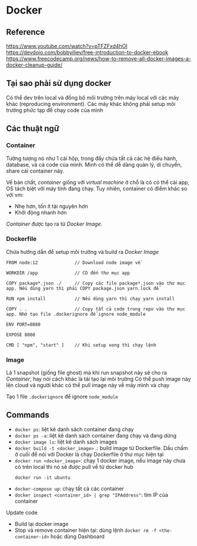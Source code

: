 # Docker

## Reference

<https://www.youtube.com/watch?v=pTFZFxd4hOI>
<https://devdojo.com/bobbyiliev/free-introduction-to-docker-ebook>
<https://www.freecodecamp.org/news/how-to-remove-all-docker-images-a-docker-cleanup-guide/>

## Tại sao phải sử dụng docker

Có thể dev trên local và đồng bộ môi trường trên máy local với các máy khác (reproducing environment). Các máy khác không phải setup môi trường phức tạp để chạy code của mình

## Các thuật ngữ

### Container

Tưởng tượng nó như 1 cái hộp, trong đấy chứa tất cả các hệ điều hành, database, và cả code của mình. Mình có thể dễ dàng quản lý, di chuyển, share cái container này.

Về bản chất, *container* giống với *virtual machine* ở chỗ là có có thể cài app, OS tách biệt với máy tính đang chạy. Tuy nhiên, container có điểm khác so với vm:

- Nhẹ hơn, tốn ít tài nguyên hơn
- Khởi động nhanh hơn

*Container* được tạo ra từ *Docker Image*.

### Dockerfile

Chứa hướng dẫn để setup môi trường và build ra *Docker Image*

```code
FROM node:12              // Download node image về

WORKDIR /app              // CD đến thư mục app

COPY package*.json ./     // Copy các file package*.json vào thư mục app. Nếu dùng yarn thì phải COPY package.json yarn.lock để

RUN npm install           // Nếu dùng yarn thì chạy yarn install

COPY . .                  // Copy tất cả code trong repo vào thư mục app. Nhớ tạo file .dockerignore để ignore node_module

ENV PORT=8080

EXPOSE 8080

CMD [ "npm", "start" ]    // Khi setup xong thì chạy lệnh
```

### Image

Là 1 snapshot (giống file ghost) mà khi run snapshot này sẽ cho ra *Container*, hay nói cách khác là tái tạo lại môi trường
Có thể push image này lên cloud và người khác có thể pull image này về máy mình và chạy

Tạo 1 file `.dockerignore` để ignore `node_module`

## Commands

- `docker ps`: liệt kê danh sách container đang chạy
- `docker ps -a`: liệt kê danh sách container đang chạy và đang dừng
- `docker image ls`: liệt kê danh sách images
- `docker build -t <docker_image>` .: build image từ Dockerfile. Dấu chấm ở cuối để nói với Docker là chạy Dockerfile ở thư mục hiện tại
- `docker run <docker_image>`: chạy 1 docker image, nếu image này chưa có trên local thì nó sẽ được pull về từ docker hub
  ```
  docker run -it ubuntu
  ```
- `docker-compose up`: chạy tất cả các container
- `docker inspect <container_id> | grep "IPAddress"`: tìm IP của container

Update code
- Build lại docker image
- Stop và remove container hiện tại: dùng lệnh `docker rm -f <the-container-id>` hoặc dùng Dashboard